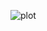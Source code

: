 ![plot](https://github.com/Aruminium/Aruminium-Numerical_Simulation_Work/tree/main/work03/3-2/work3-2.png)
